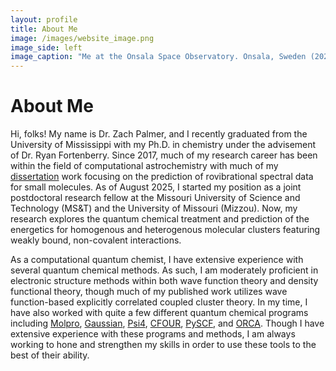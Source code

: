 ```yaml
---
layout: profile
title: About Me
image: /images/website_image.png
image_side: left
image_caption: "Me at the Onsala Space Observatory. Onsala, Sweden (2023)"
---
```

<h1 style="text-align: justify;">About Me</h1>

Hi, folks! My name is Dr. Zach Palmer, and I recently graduated from the University of Mississippi with my Ph.D. in chemistry under the advisement of Dr. Ryan Fortenberry. Since 2017, much of my research career has been within the field of computational astrochemistry with much of my <a href="/pdfs/diss.pdf">dissertation</a> work focusing on the prediction of rovibrational spectral data for small molecules. As of August 2025, I started my position as a joint postdoctoral research fellow at the Missouri University of Science and Technology (MS&T) and the University of Missouri (Mizzou). Now, my research explores the quantum chemical treatment and prediction of the energetics for homogenous and heterogenous molecular clusters featuring weakly bound, non-covalent interactions.

As a computational quantum chemist, I have extensive experience with several quantum chemical methods. As such, I am moderately proficient in electronic structure methods within both wave function theory and density functional theory, though much of my published work utilizes wave function-based explicitly correlated coupled cluster theory. In my time, I have also worked with quite a few different quantum chemical programs including <a href=[molpro]>Molpro</a>, <a href="[guassian]">Gaussian</a>, <a href="[psi4]">Psi4</a>, <a href="[c4]">CFOUR</a>, <a href="[pyscf]">PySCF</a>, and <a href="[orca]">ORCA</a>. Though I have extensive experience with these programs and methods, I am always working to hone and strengthen my skills in order to use these tools to the best of their ability.  

[orca]: https://www.faccts.de/orca
[molpro]: https://www.molpro.net/
[guassian]: https://gaussian.com/gaussian16/
[psi4]: https://psicode.org/
[c4]: https://cfour.uni-mainz.de/cfour/
[pyscf]: https://pyscf.org/index.html